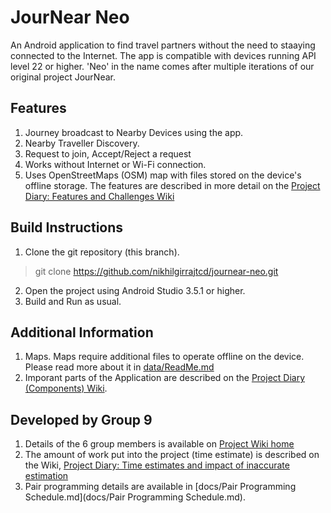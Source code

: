 # JourNear Neo

An Android application to find travel partners without the need to staaying connected to the Internet. The app is compatible with devices running API level 22 or higher. 'Neo' in the name comes after multiple iterations of our original project JourNear.

## Features
1. Journey broadcast to Nearby Devices using the app.
1. Nearby Traveller Discovery.
2. Request to join, Accept/Reject a request
3. Works without Internet or Wi-Fi connection.
4. Uses OpenStreetMaps (OSM) map with files stored on the device's offline storage.
The features are described in more detail on the [Project Diary: Features and Challenges Wiki](https://github.com/nikhilgirrajtcd/journear-neo/wiki/Project-Diary:-Features-and-Challenges)

## Build Instructions
1. Clone the git repository (this branch).
> git clone https://github.com/nikhilgirrajtcd/journear-neo.git
2. Open the project using Android Studio 3.5.1 or higher.
3. Build and Run as usual.

## Additional Information
1. Maps. Maps require additional files to operate offline on the device. Please read more about it in [data/ReadMe.md](data/ReadMe.md)
2. Imporant parts of the Application are described on the [Project Diary (Components) Wiki](https://github.com/nikhilgirrajtcd/journear-neo/wiki/Project-Diary-(Components)).

## Developed by Group 9
1. Details of the 6 group members is available on [Project Wiki home](https://github.com/nikhilgirrajtcd/journear-neo/wiki)
1. The amount of work put into the project (time estimate) is described on the Wiki, [Project Diary: Time estimates and impact of inaccurate estimation](https://github.com/nikhilgirrajtcd/journear-neo/wiki/Project-Diary:-Time-estimates-and-impact-of-inaccurate-estimation)
2. Pair programming details are available in [docs/Pair Programming Schedule.md](docs/Pair Programming Schedule.md).
